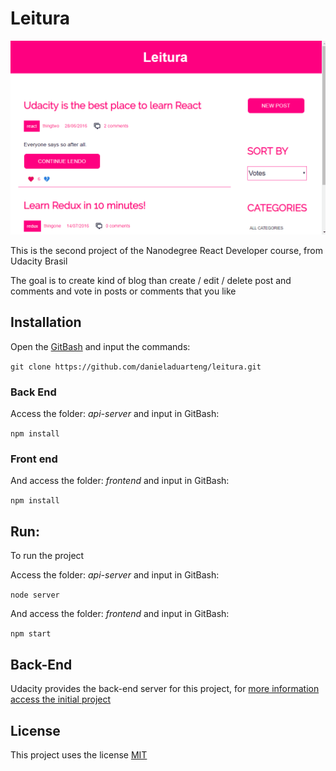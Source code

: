 # Leitura

![](leitura.gif)

This is the second project of the Nanodegree React Developer course, from Udacity Brasil

The goal is to create kind of blog than create / edit / delete post and comments and vote 
in posts or comments that you like

## Installation
Open the [GitBash](https://git-scm.com/) and input the commands:

`git clone https://github.com/danieladuarteng/leitura.git`

### Back End

Access the folder: *api-server*
and input in GitBash: 

`npm install`

### Front end 

And access the folder: *frontend*
and input in GitBash: 

`npm install`

## Run:

To run the project

Access the folder: *api-server*
and input in GitBash: 

`node server`

And access the folder: *frontend*
and input in GitBash: 

`npm start`

## Back-End

Udacity provides the back-end server for this project, for 
[more information access the initial project](https://github.com/udacity/reactnd-project-readable-starter)

## License

This project uses the license [MIT](https://choosealicense.com/licenses/mit/)
